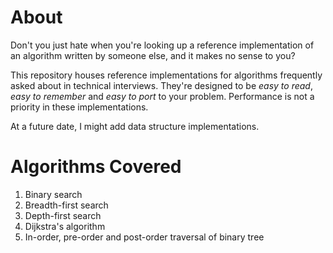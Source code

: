 # About

Don't you just hate when you're looking up a reference implementation of an algorithm written by someone else, and it makes no sense to you?  

This repository houses reference implementations for algorithms frequently asked about in technical interviews. They're designed to be *easy to read*,  *easy to remember* and *easy to port* to your problem. Performance is not a priority in these implementations.

At a future date, I might add data structure implementations.

# Algorithms Covered

1. Binary search
2. Breadth-first search
3. Depth-first search
4. Dijkstra's algorithm
5. In-order, pre-order and post-order traversal of binary tree


